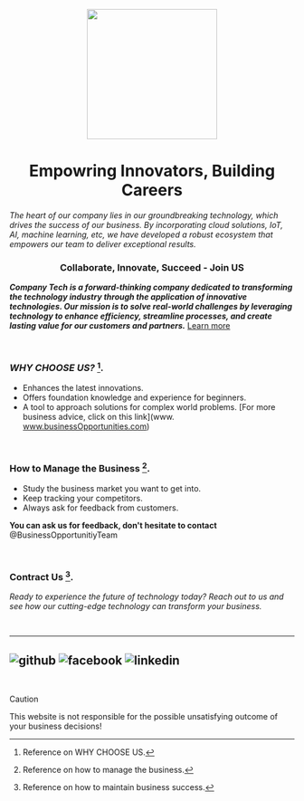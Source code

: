 
<p align="center">
  <img src="https://github.com/user-attachments/assets/8060bdbe-d389-4707-931e-a03513785b3a" width="230">
</p>

<h1 align="center">Empowring Innovators, Building Careers</h1>

*The heart of our company lies in our groundbreaking technology, which drives the success of our business. By incorporating cloud solutions, IoT, AI, machine learning, etc, we have developed a robust ecosystem that empowers our team to deliver exceptional results.*

<h3 align="center">Collaborate, Innovate, Succeed - Join US</h3>

***Company Tech is a forward-thinking company dedicated to transforming the technology industry through the application of innovative technologies. Our mission is to solve real-world challenges by leveraging technology to enhance efficiency, streamline processes, and create lasting value for our customers and partners.***
[Learn more](image_url)
<pre>
  
</pre>
### _WHY CHOOSE US?_ [^1].
+ Enhances the latest innovations.
+ Offers foundation knowledge and experience for beginners.
+ A tool to approach solutions for complex world problems.
[For more business advice, click on this link](www. www.businessOpportunities.com)
<pre>
  
</pre>
### How to Manage the Business [^2].
+ Study the business market you want to get into.
+ Keep tracking your competitors. 
+ Always ask for feedback from customers.

**You can ask us for feedback, don't hesitate to contact** @BusinessOpportunitiyTeam
<pre>
  
</pre>
### Contract Us [^3].

*Ready to experience the future of technology today? Reach out to us and see how our cutting-edge technology can transform your business.*
<pre>
  
</pre>
---
![github](https://cloud.githubusercontent.com/assets/17016297/18839843/0e06a67a-83d2-11e6-993a-b35a182500e0.png)
![facebook](https://cloud.githubusercontent.com/assets/17016297/18839836/0a06deb4-83d2-11e6-8078-1d0974af0f63.png)
![linkedin](https://cloud.githubusercontent.com/assets/17016297/18839848/0fc7e74e-83d2-11e6-8c6a-277fc9d6e067.png)
---
<pre>
  
</pre>

[^1]: Reference on WHY CHOOSE US.
[^2]: Reference on how to manage the business.
[^3]: Reference on how to maintain business success.

>[!CAUTION]
>This website is not responsible for the possible unsatisfying outcome of your business decisions!
